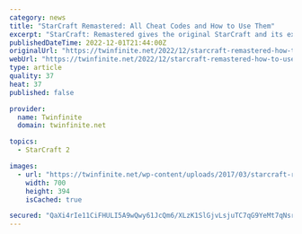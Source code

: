 ```yaml
---
category: news
title: "StarCraft Remastered: All Cheat Codes and How to Use Them"
excerpt: "StarCraft: Remastered gives the original StarCraft and its expansion, Brood War, a much-needed face lift. The game looks great without abandoning the original style and gameplay. In addition to just the overall nicer graphics,"
publishedDateTime: 2022-12-01T21:44:00Z
originalUrl: "https://twinfinite.net/2022/12/starcraft-remastered-how-to-use-cheats/"
webUrl: "https://twinfinite.net/2022/12/starcraft-remastered-how-to-use-cheats/"
type: article
quality: 37
heat: 37
published: false

provider:
  name: Twinfinite
  domain: twinfinite.net

topics:
  - StarCraft 2

images:
  - url: "https://twinfinite.net/wp-content/uploads/2017/03/starcraft-remastered.jpg"
    width: 700
    height: 394
    isCached: true

secured: "QaXi4rIe11CiFHULI5A9wQwy61JcQm6/XLzK1SlGjvLsjuTC7qG9YeMt7qNsr4WLsEC9SvvPKUWF0u5VS31+9YyReVoTy2plLubVIyDYb0kKpDZ514SFlAc6lM4gHhs1pH/bCZnnDDJ/2Hp4BIjr+VK1GILP2TN85Vb6Zef2nUObMlePWe2fXGGbiLHckUOOFxqYfZZgvpHUaEkqmVIxY909s2F/XL1gref1iX7TtiYyftz/HIR8GTJLh8DtBprzHUMCDJKjq4g98l9cagzY6UetnqviXto9tcXpScl1YcMim1Jul2Sf3qSO74W9aEm7xEs16cD5uuidooukjdAq2ysXmsFZJUM/xA7ziMAAOTc=;jjlNbY9Uw+zg6llpCdoJFQ=="
---
```


